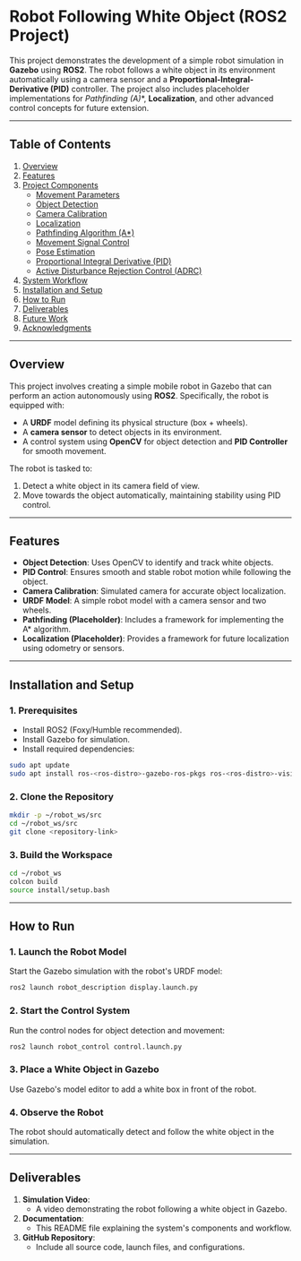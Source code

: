 # **Robot Following White Object (ROS2 Project)**

This project demonstrates the development of a simple robot simulation in **Gazebo** using **ROS2**. The robot follows a white object in its environment automatically using a camera sensor and a **Proportional-Integral-Derivative (PID)** controller. The project also includes placeholder implementations for **Pathfinding (A*)**, **Localization**, and other advanced control concepts for future extension.

---

## **Table of Contents**

1. [Overview](#overview)
2. [Features](#features)
3. [Project Components](#project-components)
   - [Movement Parameters](#movement-parameters)
   - [Object Detection](#object-detection)
   - [Camera Calibration](#camera-calibration)
   - [Localization](#localization)
   - [Pathfinding Algorithm (A*)](#pathfinding-algorithm-a)
   - [Movement Signal Control](#movement-signal-control)
   - [Pose Estimation](#pose-estimation)
   - [Proportional Integral Derivative (PID)](#proportional-integral-derivative-pid)
   - [Active Disturbance Rejection Control (ADRC)](#active-disturbance-rejection-control-adrc)
4. [System Workflow](#system-workflow)
5. [Installation and Setup](#installation-and-setup)
6. [How to Run](#how-to-run)
7. [Deliverables](#deliverables)
8. [Future Work](#future-work)
9. [Acknowledgments](#acknowledgments)

---

## **Overview**

This project involves creating a simple mobile robot in Gazebo that can perform an action autonomously using **ROS2**. Specifically, the robot is equipped with:
- A **URDF** model defining its physical structure (box + wheels).
- A **camera sensor** to detect objects in its environment.
- A control system using **OpenCV** for object detection and **PID Controller** for smooth movement.

The robot is tasked to:
1. Detect a white object in its camera field of view.
2. Move towards the object automatically, maintaining stability using PID control.

---

## **Features**

- **Object Detection**: Uses OpenCV to identify and track white objects.
- **PID Control**: Ensures smooth and stable robot motion while following the object.
- **Camera Calibration**: Simulated camera for accurate object localization.
- **URDF Model**: A simple robot model with a camera sensor and two wheels.
- **Pathfinding (Placeholder)**: Includes a framework for implementing the A* algorithm.
- **Localization (Placeholder)**: Provides a framework for future localization using odometry or sensors.

---

## **Installation and Setup**

### **1. Prerequisites**
- Install ROS2 (Foxy/Humble recommended).
- Install Gazebo for simulation.
- Install required dependencies:

```bash
sudo apt update
sudo apt install ros-<ros-distro>-gazebo-ros-pkgs ros-<ros-distro>-vision-msgs python3-colcon-common-extensions
```

### **2. Clone the Repository**
```bash
mkdir -p ~/robot_ws/src
cd ~/robot_ws/src
git clone <repository-link>
```

### **3. Build the Workspace**
```bash
cd ~/robot_ws
colcon build
source install/setup.bash
```

---

## **How to Run**

### **1. Launch the Robot Model**
Start the Gazebo simulation with the robot's URDF model:
```bash
ros2 launch robot_description display.launch.py
```

### **2. Start the Control System**
Run the control nodes for object detection and movement:
```bash
ros2 launch robot_control control.launch.py
```

### **3. Place a White Object in Gazebo**
Use Gazebo's model editor to add a white box in front of the robot.

### **4. Observe the Robot**
The robot should automatically detect and follow the white object in the simulation.

---

## **Deliverables**

1. **Simulation Video**:
   - A video demonstrating the robot following a white object in Gazebo.
2. **Documentation**:
   - This README file explaining the system's components and workflow.
3. **GitHub Repository**:
   - Include all source code, launch files, and configurations.
